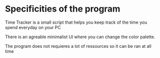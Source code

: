 # Specificities of the program

Time Tracker is a small script that helps you keep track of the time you spend everyday on your PC

There is an agreable minimalist UI where you can change the color palette.

The program does not requieres a lot of ressources so it can be ran at all time
